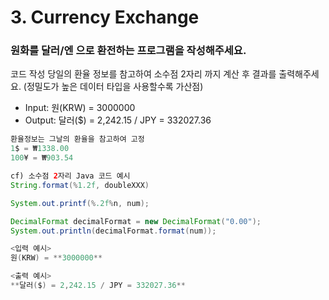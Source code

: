 # 3. Currency Exchange

### 원화를 달러/엔 으로 환전하는 프로그램을 작성해주세요. 
코드 작성 당일의 환율 정보를 참고하여 소수점 2자리 까지 계산 후 결과를 출력해주세요. (정밀도가 높은 데이터 타입을 사용할수록 가산점)

- Input: 원(KRW) = 3000000
- Output: 달러($) = 2,242.15 / JPY = 332027.36

```java
환율정보는 그날의 환율을 참고하여 고정 
1$ = ₩1338.00
100¥ = ₩903.54

cf) 소수점 2자리 Java 코드 예시
String.format(%1.2f, doubleXXX)

System.out.printf(%.2f%n, num); 

DecimalFormat decimalFormat = new DecimalFormat("0.00");
System.out.println(decimalFormat.format(num));
```

```java
<입력 예시> 
원(KRW) = **3000000**

<출력 예시>
**달러($) = 2,242.15 / JPY = 332027.36**
```